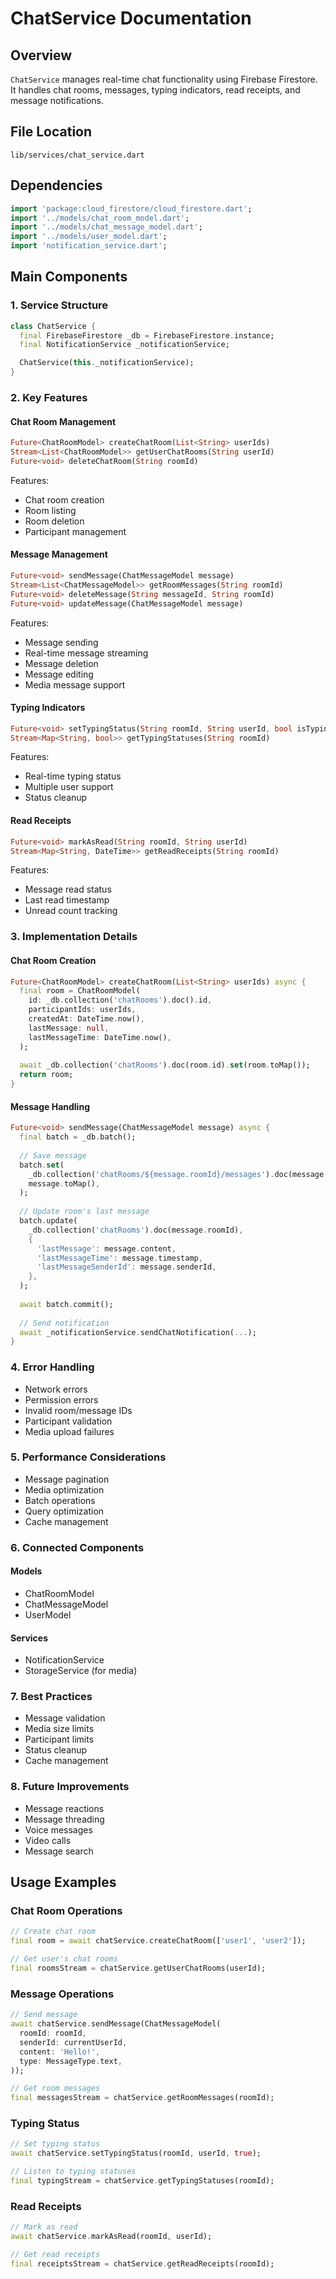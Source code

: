 # ChatService Documentation

## Overview
`ChatService` manages real-time chat functionality using Firebase Firestore. It handles chat rooms, messages, typing indicators, read receipts, and message notifications.

## File Location
`lib/services/chat_service.dart`

## Dependencies
```dart
import 'package:cloud_firestore/cloud_firestore.dart';
import '../models/chat_room_model.dart';
import '../models/chat_message_model.dart';
import '../models/user_model.dart';
import 'notification_service.dart';
```

## Main Components

### 1. Service Structure
```dart
class ChatService {
  final FirebaseFirestore _db = FirebaseFirestore.instance;
  final NotificationService _notificationService;

  ChatService(this._notificationService);
}
```

### 2. Key Features

#### Chat Room Management
```dart
Future<ChatRoomModel> createChatRoom(List<String> userIds)
Stream<List<ChatRoomModel>> getUserChatRooms(String userId)
Future<void> deleteChatRoom(String roomId)
```
Features:
- Chat room creation
- Room listing
- Room deletion
- Participant management

#### Message Management
```dart
Future<void> sendMessage(ChatMessageModel message)
Stream<List<ChatMessageModel>> getRoomMessages(String roomId)
Future<void> deleteMessage(String messageId, String roomId)
Future<void> updateMessage(ChatMessageModel message)
```
Features:
- Message sending
- Real-time message streaming
- Message deletion
- Message editing
- Media message support

#### Typing Indicators
```dart
Future<void> setTypingStatus(String roomId, String userId, bool isTyping)
Stream<Map<String, bool>> getTypingStatuses(String roomId)
```
Features:
- Real-time typing status
- Multiple user support
- Status cleanup

#### Read Receipts
```dart
Future<void> markAsRead(String roomId, String userId)
Stream<Map<String, DateTime>> getReadReceipts(String roomId)
```
Features:
- Message read status
- Last read timestamp
- Unread count tracking

### 3. Implementation Details

#### Chat Room Creation
```dart
Future<ChatRoomModel> createChatRoom(List<String> userIds) async {
  final room = ChatRoomModel(
    id: _db.collection('chatRooms').doc().id,
    participantIds: userIds,
    createdAt: DateTime.now(),
    lastMessage: null,
    lastMessageTime: DateTime.now(),
  );
  
  await _db.collection('chatRooms').doc(room.id).set(room.toMap());
  return room;
}
```

#### Message Handling
```dart
Future<void> sendMessage(ChatMessageModel message) async {
  final batch = _db.batch();
  
  // Save message
  batch.set(
    _db.collection('chatRooms/${message.roomId}/messages').doc(message.id),
    message.toMap(),
  );
  
  // Update room's last message
  batch.update(
    _db.collection('chatRooms').doc(message.roomId),
    {
      'lastMessage': message.content,
      'lastMessageTime': message.timestamp,
      'lastMessageSenderId': message.senderId,
    },
  );
  
  await batch.commit();
  
  // Send notification
  await _notificationService.sendChatNotification(...);
}
```

### 4. Error Handling
- Network errors
- Permission errors
- Invalid room/message IDs
- Participant validation
- Media upload failures

### 5. Performance Considerations
- Message pagination
- Media optimization
- Batch operations
- Query optimization
- Cache management

### 6. Connected Components

#### Models
- ChatRoomModel
- ChatMessageModel
- UserModel

#### Services
- NotificationService
- StorageService (for media)

### 7. Best Practices
- Message validation
- Media size limits
- Participant limits
- Status cleanup
- Cache management

### 8. Future Improvements
- Message reactions
- Message threading
- Voice messages
- Video calls
- Message search

## Usage Examples

### Chat Room Operations
```dart
// Create chat room
final room = await chatService.createChatRoom(['user1', 'user2']);

// Get user's chat rooms
final roomsStream = chatService.getUserChatRooms(userId);
```

### Message Operations
```dart
// Send message
await chatService.sendMessage(ChatMessageModel(
  roomId: roomId,
  senderId: currentUserId,
  content: 'Hello!',
  type: MessageType.text,
));

// Get room messages
final messagesStream = chatService.getRoomMessages(roomId);
```

### Typing Status
```dart
// Set typing status
await chatService.setTypingStatus(roomId, userId, true);

// Listen to typing statuses
final typingStream = chatService.getTypingStatuses(roomId);
```

### Read Receipts
```dart
// Mark as read
await chatService.markAsRead(roomId, userId);

// Get read receipts
final receiptsStream = chatService.getReadReceipts(roomId);
``` 